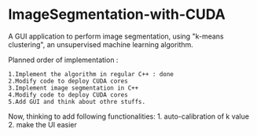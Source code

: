 # ImageSegmentation-with-CUDA
A GUI application to perform image segmentation, using "k-means clustering", an unsupervised machine learning algorithm.

Planned order of implementation :

    1.Implement the algorithm in regular C++ : done    
    2.Modify code to deploy CUDA cores
    3.Implement image segmentation in C++
    4.Modify code to deploy CUDA cores 
    5.Add GUI and think about othre stuffs. 
    

Now, thinking to add following functionalities:
    1. auto-calibration of k value
    2. make the UI easier
